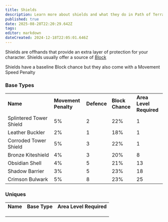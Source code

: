```yaml
---
title: Shields
description: Learn more about shields and what they do in Path of Terraria
published: true
date: 2025-08-28T22:20:29.642Z
tags: 
editor: markdown
dateCreated: 2024-12-18T22:05:01.646Z
---
```


Shields are offhands that provide an extra layer of protection for your character. Shields usually offer a source of [Block](/Mechanics/Block)

Shields have a baseline Block chance but they also come with a Movement Speed Penalty

### Base Types

|     |     |     |     |     |
| --- | --- | --- | --- | --- |
| **Name** | **Movement Penalty** | **Defence** | **Block Chance** | **Area Level Required** |
| Splintered Tower Shield | 5%  | 2   | 22% | 1   |
| Leather Buckler | 2%  | 1   | 18% | 1   |
| Corroded Tower Shield | 5%  | 3   | 22% | 1   |
| Bronze Kiteshield | 4%  | 3   | 20% | 8   |
| Obsidian Shell | 4%  | 5   | 21% | 13  |
| Shadow Barrier | 3%  | 5   | 23% | 18  |
| Crimson Bulwark | 5%  | 8   | 23% | 25  |

### Uniques

|     |     |     |
| --- | --- | --- |
| **Name** | **Base Type** | **Area Level Required** |
|     |     |     |
|     |     |     |
|     |     |     |